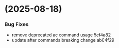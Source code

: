#  (2025-08-18)


### Bug Fixes

* remove deprecated ac command usage 5cf4a82
* update after commands breaking change ab04f29



